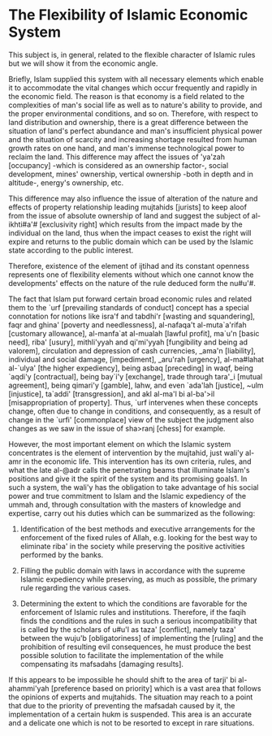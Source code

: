 The Flexibility of Islamic Economic System
==========================================

This subject is, in general, related to the flexible character of
Islamic rules but we will show it from the economic angle.

Briefly, Islam supplied this system with all necessary elements which
enable it to accommodate the vital changes which occur frequently and
rapidly in the economic field. The reason is that economy is a field
related to the complexities of man's social life as well as to nature's
ability to provide, and the proper environmental conditions, and so on.
Therefore, with respect to land distribution and ownership, there is a
great difference between the situation of land's perfect abundance and
man's insufficient physical power and the situation of scarcity and
increasing shortage resulted from human growth rates on one hand, and
man's immense technological power to reclaim the land. This difference
may affect the issues of 'ya'zah [occupancy] -which is considered as an
ownership factor-, social development, mines' ownership, vertical
ownership -both in depth and in altitude-, energy's ownership, etc.

This difference may also influence the issue of alteration of the
nature and effects of property relationship leading mujtahids [jurists]
to keep aloof from the issue of absolute ownership of land and suggest
the subject of al-ikhti\#a'\# [exclusivity right] which results from the
impact made by the individual on the land, thus when the impact ceases
to exist the right will expire and returns to the public domain which
can be used by the Islamic state according to the public interest.

Therefore, existence of the element of ijtihad and its constant
openness represents one of flexibility elements without which one cannot
know the developments' effects on the nature of the rule deduced form
the nu\#u'\#.

The fact that Islam put forward certain broad economic rules and
related them to the \`urf [prevailing standards of conduct] concept has
a special connotation for notions like isra'f and tabdhi'r [wasting and
squandering], faqr and ghina' [poverty and needlessness], al-nafaqa't
al-muta\`a'rifah [customary allowance], al-manfa\`at al-mualah [lawful
profit], ma\`u'n [basic need], riba' [usury], mithli'yyah and qi'mi'yyah
[fungibility and being ad valorem], circulation and depression of cash
currencies, \_ama'n [liability], individual and social damage,
[impediment], \_aru'rah [urgency], al-ma\#lahat al-\`ulya' [the higher
expediency], being asbaq [preceding] in waqf, being \`aqdi'y
[contractual], being bay\`i'y [exchange], trade through tara'\_i [mutual
agreement], being qimari'y [gamble], lahw, and even \`ada'lah [justice],
~ulm [injustice], ta\`addi' [transgression], and akl al-ma'l bi
al-ba'\>il [misappropriation of property]. Thus, \`urf intervenes when
these concepts change, often due to change in conditions, and
consequently, as a result of change in the \`urfi' [commonplace] view of
the subject the judgment also changes as we saw in the issue of
sha\>ranj [chess] for example.

However, the most important element on which the Islamic system
concentrates is the element of intervention by the mujtahid, just wali'y
al-amr in the economic life. This intervention has its own criteria,
rules, and what the late al-@adr calls the penetrating beams that
illuminate Islam's positions and give it the spirit of the system and
its promising goals1. In such a system, the wali'y has the obligation to
take advantage of his social power and true commitment to Islam and the
Islamic expediency of the ummah and, through consultation with the
masters of knowledge and expertise, carry out his duties which can be
summarized as the following:

1. Identification of the best methods and executive arrangements for
the enforcement of the fixed rules of Allah, e.g. looking for the best
way to eliminate riba' in the society while preserving the positive
activities performed by the banks.

2. Filling the public domain with laws in accordance with the supreme
Islamic expediency while preserving, as much as possible, the primary
rule regarding the various cases.

3. Determining the extent to which the conditions are favorable for the
enforcement of Islamic rules and institutions. Therefore, if the faqih
finds the conditions and the rules in such a serious incompatibility
that is called by the scholars of u\#u'l as taza' [conflict], namely
taza' between the wuju'b [obligatoriness] of implementing the [ruling]
and the prohibition of resulting evil consequences, he must produce the
best possible solution to facilitate the implementation of the while
compensating its mafsadahs [damaging results].

If this appears to be impossible he should shift to the area of tarji'
bi al-ahammi'yah [preference based on priority] which is a vast area
that follows the opinions of experts and mujtahids. The situation may
reach to a point that due to the priority of preventing the mafsadah
caused by it, the implementation of a certain hukm is suspended. This
area is an accurate and a delicate one which is not to be resorted to
except in rare situations.



